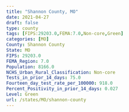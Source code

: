 ```yaml
---
title: "Shannon County, MO"
date: 2021-04-27
draft: false
type: county
tags: [FIPS:29203.0,FEMA:7.0,Non-core,Green]
categories: [MO]
County: Shannon County
State: MO
FIPS: 29203.0
FEMA_Region: 7.0
Population: 8166.0
NCHS_Urban_Rural_Classification: Non-core
Tests_in_prior_14_days: 75.0
Fourteen_day_test_rate_per_100000: 918.0
Percent_Positivity_in_prior_14_days: 0.027
Level: Green
url: /states/MO/shannon-county
---
```




